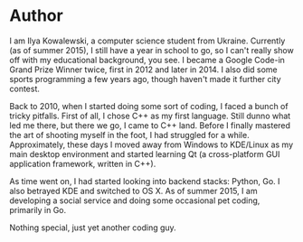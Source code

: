 # Author

I am Ilya Kowalewski, a computer science student from Ukraine. Currently (as of summer 2015), I still have a year in school to go, so I can't really show off with my educational background, you see. I became a Google Code-in Grand Prize Winner twice, first in 2012 and later in 2014. I also did some sports programming a few years ago, though haven't made it further city contest.

Back to 2010, when I started doing some sort of coding, I faced a bunch of tricky pitfalls. First of all, I chose C++ as my first language. Still dunno what led me there, but there we go, I came to C++ land. Before I finally mastered the art of shooting myself in the foot, I had struggled for a while. Approximately, these days I moved away from Windows to KDE/Linux as my main desktop environment and started learning Qt (a cross-platform GUI application framework, written in C++).

As time went on, I had started looking into backend stacks: Python, Go. I also betrayed KDE and switched to OS X. As of summer 2015, I am developing a social service and doing some occasional pet coding, primarily in Go.

Nothing special, just yet another coding guy.
